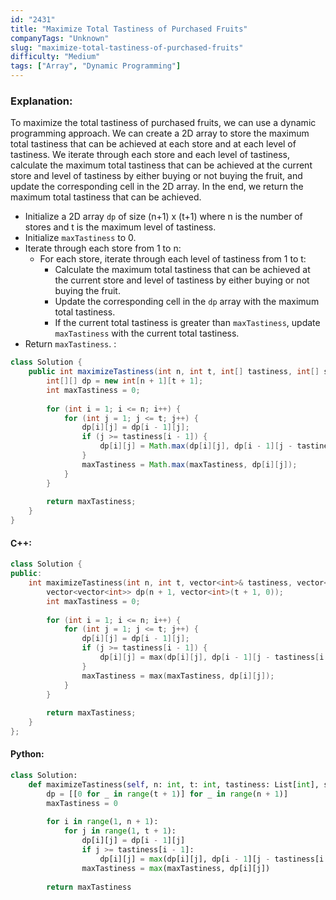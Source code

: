 ```yaml
---
id: "2431"
title: "Maximize Total Tastiness of Purchased Fruits"
companyTags: "Unknown"
slug: "maximize-total-tastiness-of-purchased-fruits"
difficulty: "Medium"
tags: ["Array", "Dynamic Programming"]
---
```


### Explanation:

To maximize the total tastiness of purchased fruits, we can use a dynamic programming approach. We can create a 2D array to store the maximum total tastiness that can be achieved at each store and at each level of tastiness. We iterate through each store and each level of tastiness, calculate the maximum total tastiness that can be achieved at the current store and level of tastiness by either buying or not buying the fruit, and update the corresponding cell in the 2D array. In the end, we return the maximum total tastiness that can be achieved.

- Initialize a 2D array `dp` of size (n+1) x (t+1) where n is the number of stores and t is the maximum level of tastiness.
- Initialize `maxTastiness` to 0.
- Iterate through each store from 1 to n:
  - For each store, iterate through each level of tastiness from 1 to t:
    - Calculate the maximum total tastiness that can be achieved at the current store and level of tastiness by either buying or not buying the fruit.
    - Update the corresponding cell in the `dp` array with the maximum total tastiness.
    - If the current total tastiness is greater than `maxTastiness`, update `maxTastiness` with the current total tastiness.
- Return `maxTastiness`.
:
```java
class Solution {
    public int maximizeTastiness(int n, int t, int[] tastiness, int[] store, int[] price) {
        int[][] dp = new int[n + 1][t + 1];
        int maxTastiness = 0;
        
        for (int i = 1; i <= n; i++) {
            for (int j = 1; j <= t; j++) {
                dp[i][j] = dp[i - 1][j];
                if (j >= tastiness[i - 1]) {
                    dp[i][j] = Math.max(dp[i][j], dp[i - 1][j - tastiness[i - 1]] + store[i - 1] - price[i - 1]);
                }
                maxTastiness = Math.max(maxTastiness, dp[i][j]);
            }
        }
        
        return maxTastiness;
    }
}
```

#### C++:
```cpp
class Solution {
public:
    int maximizeTastiness(int n, int t, vector<int>& tastiness, vector<int>& store, vector<int>& price) {
        vector<vector<int>> dp(n + 1, vector<int>(t + 1, 0));
        int maxTastiness = 0;
        
        for (int i = 1; i <= n; i++) {
            for (int j = 1; j <= t; j++) {
                dp[i][j] = dp[i - 1][j];
                if (j >= tastiness[i - 1]) {
                    dp[i][j] = max(dp[i][j], dp[i - 1][j - tastiness[i - 1]] + store[i - 1] - price[i - 1]);
                }
                maxTastiness = max(maxTastiness, dp[i][j]);
            }
        }
        
        return maxTastiness;
    }
};
```

#### Python:
```python
class Solution:
    def maximizeTastiness(self, n: int, t: int, tastiness: List[int], store: List[int], price: List[int]) -> int:
        dp = [[0 for _ in range(t + 1)] for _ in range(n + 1)]
        maxTastiness = 0
        
        for i in range(1, n + 1):
            for j in range(1, t + 1):
                dp[i][j] = dp[i - 1][j]
                if j >= tastiness[i - 1]:
                    dp[i][j] = max(dp[i][j], dp[i - 1][j - tastiness[i - 1]] + store[i - 1] - price[i - 1])
                maxTastiness = max(maxTastiness, dp[i][j])
        
        return maxTastiness
```